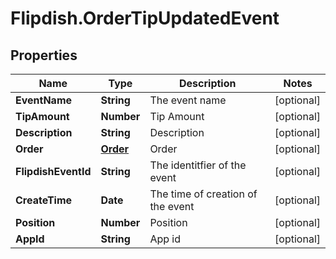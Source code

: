 # Flipdish.OrderTipUpdatedEvent

## Properties
Name | Type | Description | Notes
------------ | ------------- | ------------- | -------------
**EventName** | **String** | The event name | [optional] 
**TipAmount** | **Number** | Tip Amount | [optional] 
**Description** | **String** | Description | [optional] 
**Order** | [**Order**](Order.md) | Order | [optional] 
**FlipdishEventId** | **String** | The identitfier of the event | [optional] 
**CreateTime** | **Date** | The time of creation of the event | [optional] 
**Position** | **Number** | Position | [optional] 
**AppId** | **String** | App id | [optional] 


